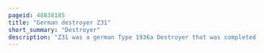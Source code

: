 ```yaml
---
pageid: 48838185
title: "German destroyer Z31"
short_summary: "Destroyer"
description: "Z31 was a german Type 1936a Destroyer that was completed in 1942 and served with the Kriegsmarine during the second World War. She was built as Part of Plan z in Germany and commissioned on April 11 1942. She spent much of the war in Arctic and Norwegian waters, taking part in the Battle of the Barents Sea on 31 December 1942. She survived the War and was passed as a War Prize to the french navy serving under the Name Marceau until 1958."
---
```

